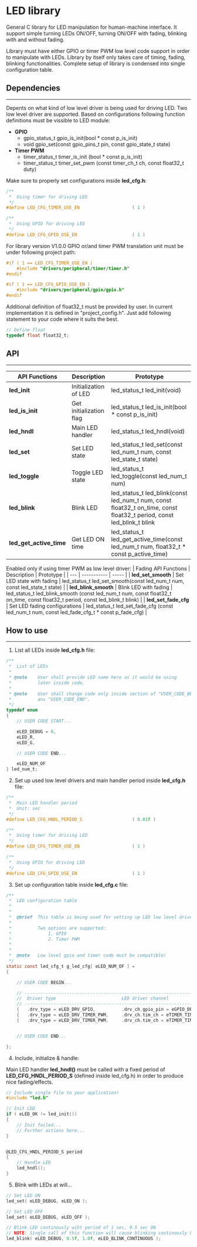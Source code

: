 # **LED library** 
General C library for LED manipulation for human-machine interface. It support simple turning LEDs ON/OFF, turning ON/OFF with fading, blinking with and without fading. 

Library must have either GPIO or timer PWM low level code support in order to manipulate with LEDs. Library by itself only takes care of timing, fading, blinking functionalities. Complete setup of library is condensed into single configuration table.

## **Dependencies**
---
Depents on what kind of low level driver is being used for driving LED. Two low level driver are supported. Based on configurations following function definitions must be vissible to LED module:
 - **GPIO**
    - gpio_status_t gpio_is_init(bool * const p_is_init)
    - void	gpio_set(const gpio_pins_t pin, const gpio_state_t state)
 - **Timer PWM**
    - timer_status_t 	timer_is_init		(bool * const p_is_init)
    - timer_status_t 	timer_set_pwm		(const timer_ch_t ch, const float32_t duty)

Make sure to properly set configurations inside **led_cfg.h**:

```C
/**
 * 	Using timer for driving LED
 */
#define LED_CFG_TIMER_USE_EN					( 1 )

/**
 * 	Using GPIO for driving LED
 */
#define LED_CFG_GPIO_USE_EN						( 1 )
```

For library version V1.0.0 GPIO or/and timer PWM translation unit must be under following project path:
```C
#if ( 1 == LED_CFG_TIMER_USE_EN )
	#include "drivers/peripheral/timer/timer.h"
#endif

#if ( 1 == LED_CFG_GPIO_USE_EN )
	#include "drivers/peripheral/gpio/gpio.h"
#endif
```

Additional definition of float32_t must be provided by user. In current implementation it is defined in "project_config.h". Just add following statement to your code where it suits the best.

```C
// Define float
typedef float float32_t;
```


 ## **API**
---
| API Functions | Description | Prototype |
| --- | ----------- | ----- |
| **led_init** | Initialization of LED | led_status_t led_init(void) |****
| **led_is_init** | Get initialization flag | led_status_t 	led_is_init(bool * const p_is_init) |
| **led_hndl** | Main LED handler | led_status_t led_hndl(void) |
| **led_set** | Set LED state | led_status_t led_set(const led_num_t num, const led_state_t state) |
| **led_toggle** | Toggle LED state | led_status_t led_toggle(const led_num_t num) |
| **led_blink** | Blink LED | led_status_t led_blink(const led_num_t num, const float32_t on_time, const float32_t period, const led_blink_t blink |
| **led_get_active_time** | Get LED ON time | led_status_t led_get_active_time(const led_num_t num, float32_t * const p_active_time)|


Enabled only if using timer PWM as low level driver:
| Fading API Functions | Description | Prototype |
| --- | ----------- | ----- |
| **led_set_smooth** | Set LED state with fading | led_status_t led_set_smooth(const led_num_t num, const led_state_t state) |
| **led_blink_smooth** | Blink LED with fading | led_status_t led_blink_smooth (const led_num_t num, const float32_t on_time, const float32_t period, const led_blink_t blink) |
| **led_set_fade_cfg** | Set LED fading configurations | led_status_t led_set_fade_cfg	(const led_num_t num, const led_fade_cfg_t * const p_fade_cfg) |

## **How to use**
---

1. List all LEDs inside **led_cfg.h** file:
```C
/**
 * 	List of LEDs
 *
 * @note 	User shall provide LED name here as it would be using
 * 			later inside code.
 *
 * @note 	User shall change code only inside section of "USER_CODE_BEGIN"
 * 			ans "USER_CODE_END".
 */
typedef enum
{
	// USER CODE START...

	eLED_DEBUG = 0,
    eLED_R,
    eLED_G,

	// USER CODE END...

	eLED_NUM_OF
} led_num_t;
```

2. Set up used low level drivers and main handler period inside **led_cfg.h** file:
```C
/**
 * 	Main LED handler period
 * 	Unit: sec
 */
#define LED_CFG_HNDL_PERIOD_S					( 0.01f )

/**
 * 	Using timer for driving LED
 */
#define LED_CFG_TIMER_USE_EN					( 1 )

/**
 * 	Using GPIO for driving LED
 */
#define LED_CFG_GPIO_USE_EN						( 1 )
```

3. Set up configuration table inside **led_cfg.c** file:
```C
/**
 * 	LED configuration table
 *
 *
 *	@brief 	This table is being used for setting up LED low level drivers.
 *
 *			Two options are supported:
 *				1. GPIO
 *				2. Timer PWM
 *
 *
 * 	@note 	Low level gpio and timer code must be compatible!
 */
static const led_cfg_t g_led_cfg[ eLED_NUM_OF ] =
{

	// USER CODE BEGIN...

	// -------------------------------------------------------------------------------------------------------------------------------------------------------
	//	Driver type							LED driver channel							Initial State					Polarity
	// -------------------------------------------------------------------------------------------------------------------------------------------------------
	{ 	.drv_type = eLED_DRV_GPIO,			.drv_ch.gpio_pin = eGPIO_DEBUG_LED,			.initial_state = eLED_ON, 		.polarity = eLED_POL_ACTIVE_HIGH	},
	{ 	.drv_type = eLED_DRV_TIMER_PWM,		.drv_ch.tim_ch = eTIMER_TIM3_CH1_LED_R,		.initial_state = eLED_ON, 		.polarity = eLED_POL_ACTIVE_HIGH	},
	{ 	.drv_type = eLED_DRV_TIMER_PWM,		.drv_ch.tim_ch = eTIMER_TIM3_CH2_LED_G,		.initial_state = eLED_OFF,		.polarity = eLED_POL_ACTIVE_HIGH	},


	// USER CODE END...

};
```
4. Include, initialize & handle:

Main LED handler **led_hndl()** must be called with a fixed period of **LED_CFG_HNDL_PERIOD_S** (defined inside led_cfg.h) in order to produce nice fading/effects. 

```C
// Include single file to your application!
#include "led.h"

// Init LED
if ( eLED_OK != led_init())
{
    // Init failed...
    // Further actions here...
}


@LED_CFG_HNDL_PERIOD_S period
{
    // Handle LED
    led_hndl();
}
```

5. Blink with LEDs at will...
```C
// Set LED ON
led_set( eLED_DEBUG, eLED_ON );

// Set LED OFF
led_set( eLED_DEBUG, eLED_OFF );

// Blink LED continously wiht period of 1 sec, 0.5 sec ON
// NOTE: Single call of this function will cause blinking continously by led_hndl()
led_blink( eLED_DEBUG, 0.5f, 1.0f, eLED_BLINK_CONTINUOUS );

```
